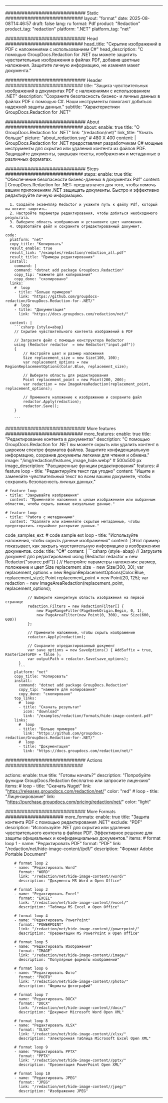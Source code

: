 
---
############################# Static ############################
layout: "format"
date:  2025-08-08T14:46:57
draft: false
lang: ru
format: Pdf
product: "Redaction"
product_tag: "redaction"
platform: ".NET"
platform_tag: "net"

############################# Head ############################
head_title: "Скрытие изображений в PDF с наложениями с использованием C#"
head_description: "С помощью GroupDocs.Redaction for .NET вы можете защитить чувствительные изображения в файлах PDF, добавив цветные наложения. Защитите личную информацию, не изменяя макет документа."

############################# Header ############################
title: "Защита чувствительных изображений в документах PDF с наложениями с использованием .NET" 
description: "Сохраните безопасность бизнес- и личных данных в файлах PDF с помощью C#. Наши инструменты помогают добиться надежной защиты данных."
subtitle: "Характеристики GroupDocs.Redaction for .NET" 

############################# About ############################
about:
    enable: true
    title: "О GroupDocs.Redaction for .NET"
    link: "/redaction/net/"
    link_title: "Узнать больше"
    picture: "about_redaction.svg" # 480 X 400
    content: |
       GroupDocs.Redaction for .NET предоставляет разработчикам C# мощные инструменты для скрытия или удаления контента из файлов PDF. Защищайте документы, закрывая тексты, изображения и метаданные в различных форматах.

############################# Steps ############################
steps:
    enable: true
    title: "Обеспечение безопасности бизнес-данных в документах Pdf"
    content: |
      GroupDocs.Redaction for .NET: предназначен для того, чтобы помочь вашим приложениям .NET защищать документы. Быстро и эффективно редактируйте личную информацию.
      
      1. Создайте экземпляр Redactor и укажите путь к файлу Pdf, который вы хотите защитить.
      2. Настройте параметры редактирования, чтобы добиться необходимого результата.
      3. Выберите область изображения и установите цвет наложения.
      4. Обработайте файл и сохраните отредактированный документ.
   
    code:
      platform: "net"
      copy_title: "Копировать"
      result_enable: true
      result_link: "/examples/redaction/redaction_all.pdf"
      result_title: "Примеры редактирования"
      install:
        command: |
        command: "dotnet add package GroupDocs.Redaction"
        copy_tip: "нажмите для копирования"
        copy_done: "скопировано"
      links:
        #  loop
        - title: "Больше примеров"
          link: "https://github.com/groupdocs-redaction/GroupDocs.Redaction-for-.NET/"
        #  loop
        - title: "Документация"
          link: "https://docs.groupdocs.com/redaction/net/"
          
      content: |
        ```csharp {style=abap}
        // Скрытие чувствительного контента изображений в PDF

        // Загрузите файл с помощью конструктора Redactor
        using (Redactor redactor  = new Redactor("input.pdf"))
        {
            // Настройте цвет и размер наложения
            Size replacement_size = new Size(100, 100);
            var replacement_options = new RegionReplacementOptions(Color.Blue, replacement_size);

            // Выберите область для редактирования
            Point replacement_point = new Point(200, 200);
            var redaction = new ImageAreaRedaction(replacement_point, replacement_options);
            
            // Примените наложение к изображению и сохраните файл
            redactor.Apply(redaction);
            redactor.Save();
        }
        
        ```            


############################# More features ############################
more_features:
  enable: true
  title: "Редактирование контента в документах"
  description: "С помощью GroupDocs.Redaction for .NET вы можете скрыть или удалить контент в широком спектре форматов файлов. Защитите конфиденциальную информацию, сохранив документы легкими для чтения и обмена."
  image: "/img/redaction/features_image_hide.webp" # 500x500 px
  image_description: "Расширенные функции редактирования"
  features:
    # feature loop
    - title: "Редактируйте текст где угодно"
      content: "Ищите и заменяйте чувствительный текст во всем вашем документе, чтобы сохранить безопасность личных данных."

    # feature loop
    - title: "Закрывайте изображения"
      content: "Применяйте наложения к целым изображениям или выбранным областям, чтобы скрыть важные визуальные данные."

    # feature loop
    - title: "Работа с метаданными"
      content: "Удаляйте или изменяйте скрытые метаданные, чтобы предотвратить случайное раскрытие данных."
      
  code_samples_ext:
    # code sample ext loop
    - title: "Используйте наложения, чтобы скрыть данные изображения"
      content: |
        Этот пример показывает, как закрыть чувствительную информацию в изображениях документов.
      code:
        title: "C#"
        content: |
          ```csharp {style=abap}
          //  Загрузите документ для редактирования
          using (Redactor redactor  = new Redactor("source.pdf"))
          {
              // Настройте параметры наложения: размер, положение и цвет
              Size replacement_size = new Size(300, 30);
              var replacement_options = new RegionReplacementOptions(Color.Blue, replacement_size);
              Point replacement_point = new Point(20, 125);
              var redaction = new ImageAreaRedaction(replacement_point, replacement_options);
 
              // Выберите конкретную область изображения на первой странице
              redaction.Filters = new RedactionFilter[] {
                  new PageRangeFilter(PageSeekOrigin.Begin, 0, 1),
                  new PageAreaFilter(new Point(0, 300), new Size(600, 600))
              };

              // Примените наложение, чтобы скрыть изображение
              redactor.Apply(redaction);

              // Сохраните отредактированный документ
              var save_options = new SaveOptions() { AddSuffix = true, RasterizeToPDF = false };
              var outputPath = redactor.Save(save_options);
          }
          ```
        platform: "net"
        copy_title: "Копировать"
        install:
          command: "dotnet add package GroupDocs.Redaction"
          copy_tip: "нажмите для копирования"
          copy_done: "скопировано"
        top_links:
          #  loop
          - title: "Скачать результат"
            icon: "download"
            link: "/examples/redaction/formats/hide-image-content.pdf"
        links:
          #  loop
          - title: "Больше примеров"
            link: "https://github.com/groupdocs-redaction/GroupDocs.Redaction-for-.NET/"
          #  loop
          - title: "Документация"
            link: "https://docs.groupdocs.com/redaction/net/"


############################# Actions ############################

actions:
  enable: true
  title: "Готовы начать?"
  description: "Попробуйте функции GroupDocs.Redaction бесплатно или запросите лицензию"
  items:
    #  loop
    - title: "Скачать Nuget"
      link: "https://releases.groupdocs.com/redaction/net/"
      color: "red"
        #  loop
    - title: "Лицензирование"
      link: "https://purchase.groupdocs.com/pricing/redaction/net/"
      color: "light"


############################# More Formats #####################
more_formats:
    enable: true
    title: "Защита контента PDF с помощью редактирования .NET"
    exclude: "PDF"
    description: "Используйте .NET для скрытия или удаления чувствительного контента в файлах PDF. Эффективное решение для защиты официальных и конфиденциальных документов."
    items: 
        # format loop 1
        - name: "Редактировать PDF"
          format: "PDF"
          link: "/redaction/net/hide-image-content//pdf/"
          description: "Формат Adobe Portable Document"

        # format loop 2
        - name: "Редактировать Word"
          format: "WORD"
          link: "/redaction/net/hide-image-content//word/"
          description: "Документы MS Word и Open Office"
          
        # format loop 3
        - name: "Редактировать Excel"
          format: "EXCEL"
          link: "/redaction/net/hide-image-content//excel/"
          description: "Таблицы MS Excel и Open Office"

        # format loop 4
        - name: "Редактировать PowerPoint"
          format: "POWERPOINT"
          link: "/redaction/net/hide-image-content//powerpoint/"
          description: "Презентации MS PowerPoint и Open Office"

        # format loop 5
        - name: "Редактировать Изображения"
          format: "IMAGE"
          link: "/redaction/net/hide-image-content//image/"
          description: "Популярные форматы изображений"

        # format loop 6
        - name: "Редактировать Фото"
          format: "PHOTO"
          link: "/redaction/net/hide-image-content//photo/"
          description: "Форматы фотографий"

        # format loop 7
        - name: "Редактировать DOCX"
          format: "DOCX"
          link: "/redaction/net/hide-image-content//docx/"
          description: "Документ Microsoft Word Open XML"
          
        # format loop 8
        - name: "Редактировать XLSX"
          format: "XLSX"
          link: "/redaction/net/hide-image-content//xlsx/"
          description: "Электронная таблица Microsoft Excel Open XML"
          
        # format loop 9
        - name: "Редактировать PPTX"
          format: "PPTX"
          link: "/redaction/net/hide-image-content//pptx/"
          description: "Презентация PowerPoint Open XML"

        # format loop 10
        - name: "Редактировать JPEG"
          format: "JPEG"
          link: "/redaction/net/hide-image-content//jpeg/"
          description: "Изображение JPEG"


---